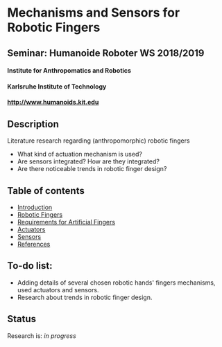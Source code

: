# Mechanisms and Sensors for Robotic Fingers
## Seminar: Humanoide Roboter WS 2018/2019
#### Institute for Anthropomatics and Robotics
#### Karlsruhe Institute of Technology
#### http://www.humanoids.kit.edu

 ## Description
 Literature research regarding (anthropomorphic) robotic fingers
 * What kind of actuation mechanism is used?
 * Are sensors integrated? How are they integrated?
 * Are there noticeable trends in robotic finger design?
 
 ## Table of contents
* [Introduction](#introduction)
* [Robotic Fingers](#robotik-fingers)
* [Requirements for Artificial Fingers](#requirements-for-artificial-fingers)
* [Actuators](#actuators)
* [Sensors](#sensors)
* [References](#references)

## To-do list:
* Adding details of several chosen robotic hands' fingers mechanisms, used actuators and sensors.
* Research about trends in robotic finger design.

## Status
Research is: _in progress_
